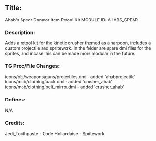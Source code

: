 

## Title:
Ahab's Spear Donator Item Retool Kit
MODULE ID: AHABS_SPEAR

### Description:
Adds a retool kit for the kinetic crusher themed as a harpoon, includes a custom projectile and spritework.
In the folder are spare dmi files for the sprites, and incase this can be made more modular in the future.

### TG Proc/File Changes:
icons/obj/weapons/guns/projectiles.dmi - added 'ahabprojectile'
icons/mob/clothing/back.dmi - added 'crusher_ahab'
icons/mob/clothing/belt_mirror.dmi - added 'crusher_ahab'

### Defines:
N/A

### Credits:
Jedi_Toothpaste - Code
Hollandaise - Spritework
